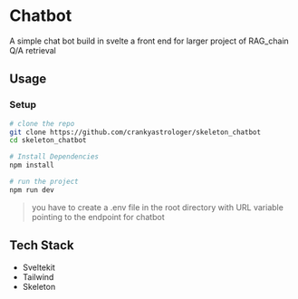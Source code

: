  # Chatbot

A simple chat bot build in svelte a front end for larger project of RAG_chain Q/A retrieval
## Usage

### Setup

```bash
# clone the repo
git clone https://github.com/crankyastrologer/skeleton_chatbot
cd skeleton_chatbot

# Install Dependencies
npm install

# run the project
npm run dev
```
> you have to create a .env file  in the root directory with URL variable pointing to the endpoint for chatbot 

## Tech Stack
- Sveltekit
- Tailwind
- Skeleton


